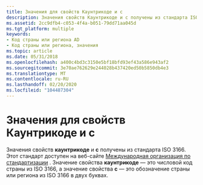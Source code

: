 ```yaml
---
title: Значения для свойств Каунтрикоде и c
description: Значения свойств Каунтрикоде и c получены из стандарта ISO 3166.
ms.assetid: 2cc9dfb4-c053-4f4a-b051-79dd71aa045d
ms.tgt_platform: multiple
keywords:
- Код страны или региона AD
- Код страны или региона, значения
ms.topic: article
ms.date: 05/31/2018
ms.openlocfilehash: a400c4bd3c3150e5bf18bfd93ef43a586e943af2
ms.sourcegitcommit: 3e70ae762629e244028b437420ed50b5850db4e3
ms.translationtype: MT
ms.contentlocale: ru-RU
ms.lasthandoff: 02/20/2020
ms.locfileid: "104487304"
---
```

# <a name="values-for-the-countrycode-and-c-properties"></a>Значения для свойств Каунтрикоде и c

Значения свойств **каунтрикоде** и **c** получены из стандарта ISO 3166. Этот стандарт доступен на веб-сайте [Международная организация по стандартизации](https://www.iso.org/) . Значение свойства **каунтрикоде** — это числовой код страны из ISO 3166, а значение свойства **c** — это обозначение страны или региона из ISO 3166 в двух буквах.

 

 





